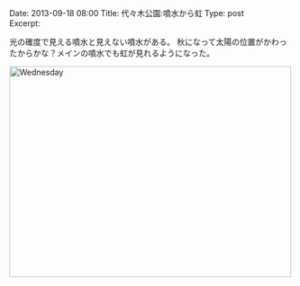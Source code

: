 Date: 2013-09-18  08:00
Title:  代々木公園:噴水から虹
Type: post  
Excerpt: 

光の確度で見える噴水と見えない噴水がある。
秋になって太陽の位置がかわったからかな？メインの噴水でも虹が見れるようになった。

<a href="http://www.flickr.com/photos/hdknr/9804828115/" title="Wednesday by hidelafoglia, on Flickr"><img src="https://farm3.staticflickr.com/2824/9804828115_d353c51208.jpg" width="500" height="375" alt="Wednesday"></a>  

